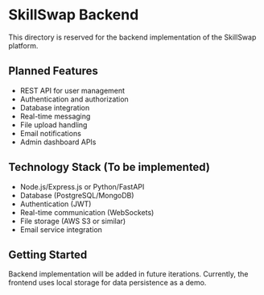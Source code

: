 # SkillSwap Backend

This directory is reserved for the backend implementation of the SkillSwap platform.

## Planned Features

- REST API for user management
- Authentication and authorization
- Database integration
- Real-time messaging
- File upload handling
- Email notifications
- Admin dashboard APIs

## Technology Stack (To be implemented)

- Node.js/Express.js or Python/FastAPI
- Database (PostgreSQL/MongoDB)
- Authentication (JWT)
- Real-time communication (WebSockets)
- File storage (AWS S3 or similar)
- Email service integration

## Getting Started

Backend implementation will be added in future iterations. Currently, the frontend uses local storage for data persistence as a demo.